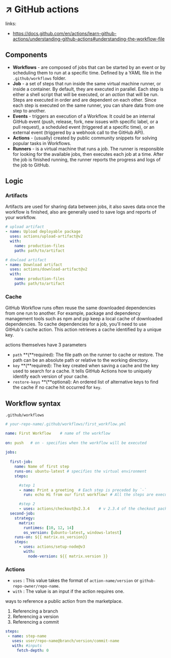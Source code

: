 # ↗️ GitHub actions

links:
- https://docs.github.com/en/actions/learn-github-actions/understanding-github-actions#understanding-the-workflow-file

## Components

- **Workflows** - are composed of jobs that can be started by an event or by scheduling them to run at a specific time. Defined by a YAML file in the `.github/workflows` folder.
- **Job** - a set of steps that run inside the same virtual machine runner, or inside a container. By default, they are executed in parallel. Each step is either a shell script that will be executed, or an _action_ that will be run. Steps are executed in order and are dependent on each other. Since each step is executed on the same runner, you can share data from one step to another.
- **Events** - triggers an execution of a Workflow. It could be an internal GitHub event (push, release, fork, new issues with specific label, or a pull request), a scheduled event (triggered at a specific time), or an external event (triggered by a webhook call to the GitHub API).
- **Actions** - (usually) created by public community  snippets for solving popular tasks in Workflows.
- **Runners** - is a virtual machine that runs a job. The runner is responsible for looking for the available jobs, then executes each job at a time. After the job is finished running, the runner reports the progress and logs of the job to GitHub.

## Logic

### Artifacts
Artifacts are used for sharing data between jobs, it also saves data once the workflow is finished, also are generally used to save logs and reports of your workflow.

```yaml
# upload artifact
- name: Upload deployable package
  uses: actions/upload-artifact@v2
  with:
    name: production-files
    path: path/to/artifact

# dowload artifact
- name: Download artifact
  uses: actions/download-artifact@v2
  with:
    name: production-files
    path: path/to/artifact 
```

### Cache

GitHub Workflow runs often reuse the same downloaded dependencies from one run to another. For example, package and dependency management tools such as npm and pip keep a local cache of downloaded dependencies.
To cache dependencies for a job, you'll need to use GitHub's cache action. This action retrieves a cache identified by a unique key.

actions themselves have 3 parameters
- `path` **(**required): The file path on the runner to cache or restore. The path can be an absolute path or relative to the working directory.
- `key` **(**required): The key created when saving a cache and the key used to search for a cache. It tells GitHub Actions how to uniquely identify each version of your cache.
- `restore-keys` **(**optional): An ordered list of alternative keys to find the cache if no cache hit occurred for `key`.

## Workflow syntax

`.github/workflows`

```yaml
# your-repo-name/.github/workflows/first_workflow.yml

name: First Workflow    # name of the workflow
                                         
on: push   # on - specifies when the workflow will be executed
                                               
jobs:
                         
  first-job:                           
    name: Name of first step                    
    runs-on: ubuntu-latest # specifies the virtual environment
    steps:

      #step 1                           
      - name: Print a greeting  # Each step is preceded by `-`
        run: echo Hi from our first workflow! # All the steps are executed sequentially.

      #step 2 
      - uses: actions/checkout@v2.3.4    # v 2.3.4 of the checkout package should be used
  second-job:
    strategy:
      matrix:
        runtimes: [10, 12, 14]
        os_version: [ubuntu-latest, windows-latest]
    runs-on: ${{ matrix.os_version}}
    steps:
      - uses: actions/setup-node@v3
        with:
          node-version: ${{ matrix.version }}
```

### Actions

- `uses` : This value takes the format of `action-name/version` or `github-repo-owner/repo-name`.
- `with` : The value is an input if the action requires one.

ways to reference a public action from the marketplace.
1. Referencing a branch
2. Referencing a version
3. Referencing a commit

```yaml
steps:
 - name: step-name
   uses: user/repo-name@branch/version/commit-name
   with: #inputs
     fetch-depth: 0
```